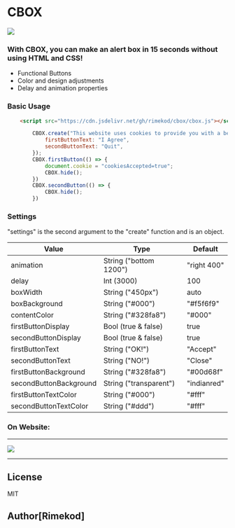 # CBOX


![](https://i.hizliresim.com/j6stbj.png)

### With CBOX, you can make an alert box in 15 seconds without using HTML and CSS!

  - Functional Buttons
  - Color and design adjustments
  - Delay and animation properties

### Basic Usage
```html
    <script src="https://cdn.jsdelivr.net/gh/rimekod/cbox/cbox.js"></script>
```
```js
        CBOX.create("This website uses cookies to provide you with a better experience.", {
            firstButtonText: "I Agree",
            secondButtonText: "Quit",
        });
        CBOX.firstButton(() => {
            document.cookie = "cookiesAccepted=true";
            CBOX.hide();
        })
        CBOX.secondButton(() => {
            CBOX.hide();
        })
```

### Settings

"settings" is the second argument to the "create" function and is an object.

| Value | Type | Default |
| ------ | ------ | ------ |
| animation | String ("bottom 1200") | "right 400"
| delay | Int (3000) | 100
| boxWidth | String ("450px") | auto
| boxBackground | String ("#000") | "#f5f6f9"
| contentColor | String ("#328fa8") | "#000"
| firstButtonDisplay | Bool (true & false) | true
| secondButtonDisplay | Bool (true & false) | true
| firstButtonText | String ("OK!") | "Accept"
| secondButtonText | String ("NO!") | "Close"
| firstButtonBackground | String ("#328fa8") | "#00d68f"
| secondButtonBackground | String ("transparent") | "indianred"
| firstButtonTextColor | String ("#000") | "#fff"
| secondButtonTextColor | String ("#ddd") | "#fff"

### On Website:
---
![](https://i.hizliresim.com/j2utzQ.png)

----

License
----

MIT

## Author[Rimekod]

